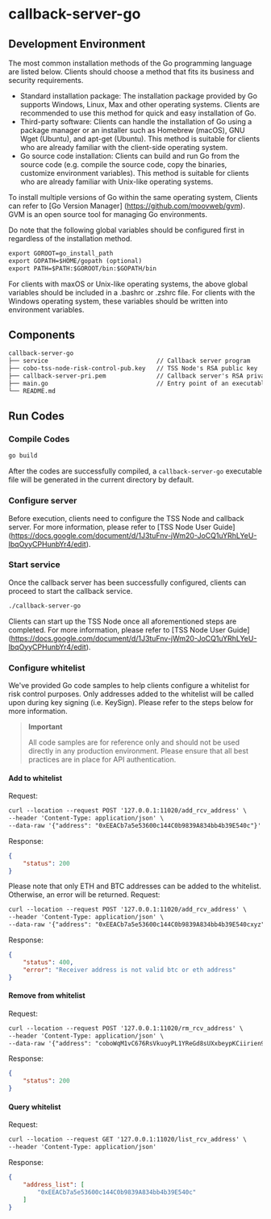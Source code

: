 # callback-server-go

## Development Environment

The most common installation methods of the Go programming language are listed below. Clients should choose a method that fits its business and security requirements. 

* Standard installation package: The installation package provided by Go supports Windows, Linux, Max and other operating systems. Clients are recommended to use this method for quick and easy installation of Go. 
* Third-party software: Clients can handle the installation of Go using a package manager or an installer such as Homebrew (macOS), GNU Wget (Ubuntu), and apt-get (Ubuntu). This method is suitable for clients who are already familiar with the client-side operating system.
* Go source code installation: Clients can build and run Go from the source code (e.g. compile the source code, copy the binaries, customize environment variables). This method is suitable for clients who are already familiar with Unix-like operating systems. 

To install multiple versions of Go within the same operating system, Clients can refer to [Go Version Manager] (https://github.com/moovweb/gvm). GVM is an open source tool for managing Go environments. 

Do note that the following global variables should be configured first in regardless of the installation method.  
```markdown
export GOROOT=go_install_path  
export GOPATH=$HOME/gopath (optional)
export PATH=$PATH:$GOROOT/bin:$GOPATH/bin
```
For clients with maxOS or Unix-like operating systems, the above global variables should be included in a .bashrc or .zshrc file. For clients with the Windows operating system, these variables should be written into environment variables.
## Components
```markdown
callback-server-go
├── service                              // Callback server program  
├── cobo-tss-node-risk-control-pub.key   // TSS Node's RSA public key  
├── callback-server-pri.pem              // Callback server's RSA private key  
├── main.go                              // Entry point of an executable program
└── README.md
```

## Run Codes
### Compile Codes
```markdown
go build
```
After the codes are successfully compiled, a `callback-server-go` executable file will be generated in the current directory by default. 

### Configure server  
Before execution, clients need to configure the TSS Node and callback server. For more information, please refer to [TSS Node User Guide] (https://docs.google.com/document/d/1J3tuFnv-jWm20-JoCQ1uYRhLYeU-IbqOyyCPHunbYr4/edit).

### Start  service
Once the callback server has been successfully configured, clients can proceed to start the callback service.
```markdown
./callback-server-go
```
Clients can start up the TSS Node once all aforementioned steps are completed. For more information, please refer to [TSS Node User Guide] (https://docs.google.com/document/d/1J3tuFnv-jWm20-JoCQ1uYRhLYeU-IbqOyyCPHunbYr4/edit).

### Configure whitelist  
We've provided Go code samples to help clients configure a whitelist for risk control purposes. Only addresses added to the whitelist will be called upon during key signing (i.e. KeySign). Please refer to the steps below for more information.
> **Important**
> 
> All code samples are for reference only and should not be used directly in any production environment. Please ensure that all best practices are in place for API authentication. 
> 
#### Add to whitelist
Request:
```markdown
curl --location --request POST '127.0.0.1:11020/add_rcv_address' \
--header 'Content-Type: application/json' \
--data-raw '{"address": "0xEEACb7a5e53600c144C0b9839A834bb4b39E540c"}'
```
Response:
```json
{
    "status": 200
}
```
Please note that only ETH and BTC addresses can be added to the whitelist. Otherwise, an error will be returned.
Request:
```markdown
curl --location --request POST '127.0.0.1:11020/add_rcv_address' \
--header 'Content-Type: application/json' \
--data-raw '{"address": "0xEEACb7a5e53600c144C0b9839A834bb4b39E540cxyz"}'
```
Response:
```json
{
    "status": 400,
    "error": "Receiver address is not valid btc or eth address"
}
```
#### Remove from whitelist
Request:
```markdown
curl --location --request POST '127.0.0.1:11020/rm_rcv_address' \
--header 'Content-Type: application/json' \
--data-raw '{"address": "coboWqM1vC676RsVkuoyPL1YReGd8sUXxbeypKCiirien9wdQ"}'
```
Response:
```json
{
    "status": 200
}
```
#### Query whitelist
Request:
```markdown
curl --location --request GET '127.0.0.1:11020/list_rcv_address' \
--header 'Content-Type: application/json'
```
Response:
```json
{
    "address_list": [
        "0xEEACb7a5e53600c144C0b9839A834bb4b39E540c"
    ]
}
```
